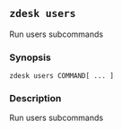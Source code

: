 ## `zdesk users`

Run users subcommands

### Synopsis

    zdesk users COMMAND[ ... ]

### Description

Run users subcommands

